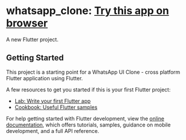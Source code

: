 # whatsapp_clone:   [Try this app on browser](https://cwpwhatsapp.pages.dev)

A new Flutter project.

## Getting Started

This project is a starting point for a WhatsApp UI Clone - cross platform Flutter application using 
Flutter.

A few resources to get you started if this is your first Flutter project:

- [Lab: Write your first Flutter app](https://docs.flutter.dev/get-started/codelab)
- [Cookbook: Useful Flutter samples](https://docs.flutter.dev/cookbook)

For help getting started with Flutter development, view the
[online documentation](https://docs.flutter.dev/), which offers tutorials,
samples, guidance on mobile development, and a full API reference.

